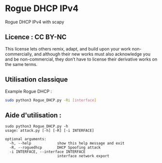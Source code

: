 # Rogue DHCP IPv4
Rogue DHCP IPv4 with scapy

## Licence : CC BY-NC

This license lets others remix, adapt, and build upon your work non-commercially, and although their new works must also acknowledge you and be non-commercial, they don’t have to license their derivative works on the same terms.

## Utilisation classique


Example Rogue DHCP :

```sh
sudo python3 Rogue_DHCP.py -Ri [interface]
```

## Aide d'utilisation :

```
sudo python3 Rogue_DHCP.py -h         
usage: attack.py [-h] [-R] [-i INTERFACE]

optional arguments:
  -h, --help            show this help message and exit
  -R, --roguedhcp       DHCP Spoofing attack
  -i INTERFACE, --interface INTERFACE
                        interface network export
```

